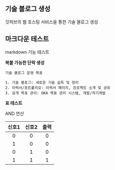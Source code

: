 ## 기술 블로그 생성
깃허브의 웹 호스팅 서비스을 통한 기술 블로그 생성

## 마크다운 테스트
markdown 기능 테스트

**복붙 가능한 단락 생성**
    
    기술 블로그 운영 목표
    
    1. 기술 블로그: 새로운 기술 습득 및 정리
    2. 이력서/포트폴리오: 이력서 페이지, 프로젝트 소개 및 공유
    3. 공개 목표 관리: OKA 목표 관리 시스템, 개발/자기계발

**표 테스트**

AND 연산

| 신호1  |  신호2 | 출력 |
|:----:|:----:|:----:|
|0|0|0|
|1|0|0|
|0|1|0|
|1|1|1|
